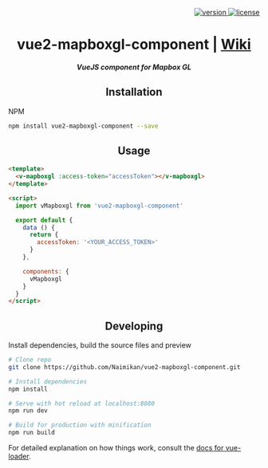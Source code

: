 <p align="right">
  <a href="https://www.npmjs.com/package/vue2-mapboxgl-component">
    <img src="https://img.shields.io/npm/v/vue2-mapboxgl-component.svg" alt="version" />
  </a>
  <a href="LICENSE.md">
    <img src="https://img.shields.io/npm/l/vue2-mapboxgl-component.svg" alt="license" />
  </a>
</p>

<h1 align="center">vue2-mapboxgl-component | <a href="https://github.com/Naimikan/vue2-mapboxgl-component/wiki">Wiki</a></h1>

<h5 align="center">VueJS component for Mapbox GL</h5>

<h2 align="center">Installation</h2>

NPM
```BASH
npm install vue2-mapboxgl-component --save
```

<h2 align="center">Usage</h2>

```html
<template>
  <v-mapboxgl :access-token="accessToken"></v-mapboxgl>
</template>

<script>
  import vMapboxgl from 'vue2-mapboxgl-component'

  export default {
    data () {
      return {
        accessToken: '<YOUR_ACCESS_TOKEN>'
      }
    },

    components: {
      vMapboxgl
    }
  }
</script>
```

<h2 align="center">Developing</h2>

Install dependencies, build the source files and preview

```bash
# Clone repo
git clone https://github.com/Naimikan/vue2-mapboxgl-component.git

# Install dependencies
npm install

# Serve with hot reload at localhost:8080
npm run dev

# Build for production with minification
npm run build
```

For detailed explanation on how things work, consult the [docs for vue-loader](http://vuejs.github.io/vue-loader).
